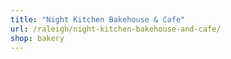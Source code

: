 ```yaml
---
title: "Night Kitchen Bakehouse & Cafe"
url: /raleigh/night-kitchen-bakehouse-and-cafe/
shop: bakery
---
```

